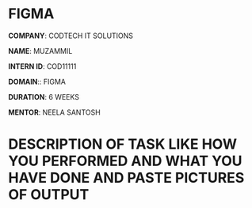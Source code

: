 # FIGMA

**COMPANY**: CODTECH IT SOLUTIONS

**NAME**: MUZAMMIL

**INTERN ID**: COD11111

**DOMAIN**:: FIGMA

**DURATION**: 6 WEEKS

**MENTOR**: NEELA SANTOSH

# DESCRIPTION OF TASK LIKE HOW YOU PERFORMED AND WHAT YOU HAVE DONE AND PASTE PICTURES OF OUTPUT
